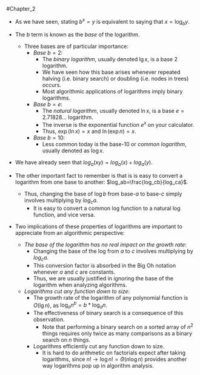 #Chapter_2 
- As we have seen, stating $b^x=y$ is equivalent to saying that $x=\log_by$.

- The *b* term is known as the *base* of the logarithm.
	- Three bases are of particular importance:
		- *Base* $b=2$:
			- The *binary logarithm*, usually denoted $\lg x$, is a base 2 logarithm.
			- We have seen how this base arises whenever repeated halving (i.e. binary search) or doubling (i.e. nodes in trees) occurs.
			- Most algorithmic applications of logarithms imply binary logarithms.
		- *Base* $b=e$:
			- The *natural logarithm*, usually denoted $\ln x$, is a base $e=2.71828...$ logarithm.
			- The inverse is the exponential function $e^x$ on your calculator.
			- Thus, $\exp(\ln x)=x$ and $\ln(\exp n) = x$.
		- *Base* $b=10$:
			- Less common today is the base-10 or *common logarithm*, usually denoted as $\log x$.

- We have already seen that $log_a(xy)=log_a(x)+log_a(y)$.

- The other important fact to remember is that is is easy to convert a logarithm from one base to another: $log_ab=\frac{log_cb}{log_ca}$.
	- Thus, changing the base of $\log b$ from base-*a* to base-*c* simply involves multiplying by $log_ca$.
		- It is easy to convert a common log function to a natural log function, and vice versa.

- Two implications of these properties of logarithms are important to appreciate from an algorithmic perspective:
	- *The base of the logarithm has no real impact on the growth rate*:
		- Changing the base of the log from *a* to *c* involves multiplying by $log_ca$.
		- This conversion factor is absorbed in the Big Oh notation whenever *a* and *c* are constants.
		- Thus, we are usually justified in ignoring the base of the logarithm when analyzing algorithms.
	- *Logarithms cut any function down to size*:
		- The growth rate of the logarithm of any polynomial function is $O(\lg n)$, as $\log_an^b=b*\log_an$.
		- The effectiveness of binary search is a consequence of this observation.
			- Note that performing a binary search on a sorted array of $n^2$ things requires only twice as many comparisons as a binary search on $n$ things.
		- Logarithms efficiently cut any function down to size.
			- It is hard to do arithmetic on factorials expect after taking logarithms, since $n!\to \log n! = \Theta(n\log n)$ provides another way logarithms pop up in algorithm analysis.